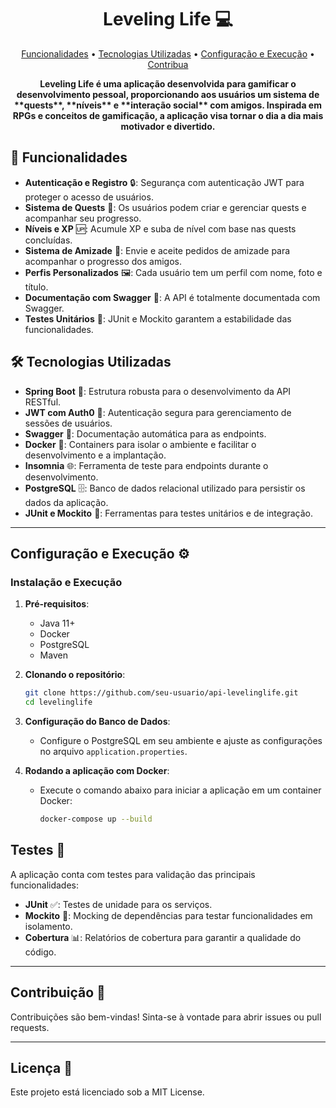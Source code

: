 <h1 align="center" style="font-weight: bold;">Leveling Life 💻</h1>

<p align="center">
  <a href="#functions">Funcionalidades</a> •
 <a href="#tech">Tecnologias Utilizadas</a> • 
 <a href="#started">Configuração e Execução</a> • 
 <a href="#contribute">Contribua</a>
</p>

<p align="center">
    <b>Leveling Life é uma aplicação desenvolvida para gamificar o desenvolvimento pessoal, proporcionando aos usuários um sistema de **quests**, **níveis** e **interação social** com amigos. Inspirada em RPGs e conceitos de gamificação, a aplicação visa tornar o dia a dia mais motivador e divertido.
</b>
</p>

<h2 id="functions">📍 Funcionalidades</h2>

- **Autenticação e Registro** 🔒: Segurança com autenticação JWT para proteger o acesso de usuários.
- **Sistema de Quests** 🎯: Os usuários podem criar e gerenciar quests e acompanhar seu progresso.
- **Níveis e XP** 🆙: Acumule XP e suba de nível com base nas quests concluídas.
- **Sistema de Amizade** 👥: Envie e aceite pedidos de amizade para acompanhar o progresso dos amigos.
- **Perfis Personalizados** 🖼️: Cada usuário tem um perfil com nome, foto e título.
- **Documentação com Swagger** 📖: A API é totalmente documentada com Swagger.
- **Testes Unitários** 🧪: JUnit e Mockito garantem a estabilidade das funcionalidades.


<h2 id="technologies">🛠️ Tecnologias Utilizadas</h2>

- **Spring Boot** 🌱: Estrutura robusta para o desenvolvimento da API RESTful.
- **JWT com Auth0** 🔑: Autenticação segura para gerenciamento de sessões de usuários.
- **Swagger** 📜: Documentação automática para as endpoints.
- **Docker** 🐳: Containers para isolar o ambiente e facilitar o desenvolvimento e a implantação.
- **Insomnia** 🌐: Ferramenta de teste para endpoints durante o desenvolvimento.
- **PostgreSQL** 🗄️: Banco de dados relacional utilizado para persistir os dados da aplicação.
- **JUnit e Mockito** 🧪: Ferramentas para testes unitários e de integração.

---

<h2 id="started">Configuração e Execução ⚙️</h2>

### Instalação e Execução

1. **Pré-requisitos**:
   - Java 11+
   - Docker
   - PostgreSQL
   - Maven

2. **Clonando o repositório**:
   ```bash
   git clone https://github.com/seu-usuario/api-levelinglife.git
   cd levelinglife
   ```

3. **Configuração do Banco de Dados**:
   - Configure o PostgreSQL em seu ambiente e ajuste as configurações no arquivo `application.properties`.

4. **Rodando a aplicação com Docker**:
   - Execute o comando abaixo para iniciar a aplicação em um container Docker:
     ```bash
     docker-compose up --build
     ```

## Testes 🧪

A aplicação conta com testes para validação das principais funcionalidades:

- **JUnit** ✅: Testes de unidade para os serviços.
- **Mockito** 🔄: Mocking de dependências para testar funcionalidades em isolamento.
- **Cobertura** 📊: Relatórios de cobertura para garantir a qualidade do código.

---

<h2 id="contribute"></h2>

## Contribuição 🤝

Contribuições são bem-vindas! Sinta-se à vontade para abrir issues ou pull requests.

---

## Licença 📄

Este projeto está licenciado sob a MIT License.